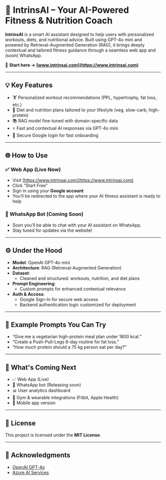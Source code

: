 # 🤖 IntrinsAI – Your AI-Powered Fitness & Nutrition Coach

**IntrinsAI** is a smart AI assistant designed to help users with personalized workouts, diets, and nutritional advice. Built using GPT-4o mini and powered by Retrieval-Augmented Generation (RAG), it brings deeply contextual and tailored fitness guidance through a seamless web app and (soon) WhatsApp.

🔗 **Start here → [www.intrinsai.com](https://www.intrinsai.com)**

---

## 💡 Key Features

- 🏋️ Personalized workout recommendations (PPL, hypertrophy, fat loss, etc.)
- 🥦 Diet and nutrition plans tailored to your lifestyle (veg, slow-carb, high-protein)
- 📚 RAG model fine-tuned with domain-specific data
- ⚡ Fast and contextual AI responses via GPT-4o mini
- 🔐 Secure Google login for fast onboarding

---

## 🌐 How to Use

### ✅ Web App (Live Now)
- Visit [https://www.intrinsai.com](https://www.intrinsai.com)
- Click “Start Free”
- Sign in using your **Google account**
- You’ll be redirected to the app where your AI fitness assistant is ready to help

### 💬 WhatsApp Bot (Coming Soon)
- Soon you’ll be able to chat with your AI assistant on WhatsApp.
- Stay tuned for updates via the website!

---

## ⚙️ Under the Hood

- **Model**: OpenAI GPT-4o mini
- **Architecture**: RAG (Retrieval-Augmented Generation)
- **Dataset**:
  - Cleaned and structured: workouts, nutrition, and diet plans
- **Prompt Engineering**:
  - Custom prompts for enhanced contextual relevance
- **Auth & Access**:
  - Google Sign-In for secure web access
  - Backend authentication logic customized for deployment

---

## 🧠 Example Prompts You Can Try

- “Give me a vegetarian high-protein meal plan under 1800 kcal.”
- “Create a Push-Pull-Legs 6-day routine for fat loss.”
- “How much protein should a 75 kg person eat per day?”

---

## 🚀 What's Coming Next

- ✅ Web App (Live)
- 🚧 WhatsApp bot (Releasing soon)
- 📊 User analytics dashboard
- 🤝 Gym & wearable integrations (Fitbit, Apple Health)
- 📱 Mobile app version

---

## 📄 License

This project is licensed under the **MIT License**.

---

## 🙏 Acknowledgments

- [OpenAI GPT-4o](https://platform.openai.com/)
- [Azure AI Services](https://azure.microsoft.com/)
